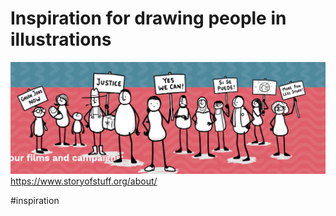 # Inspiration for drawing people in illustrations 


![](../media/cleanshot_2023-11-02-at-11-43-18@2x.png)
https://www.storyofstuff.org/about/

#inspiration